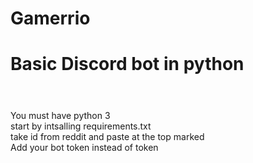 # Gamerrio

<h1>Basic Discord bot in python<h1></h1> <br>
You must have python 3 <br>
start by intsalling requirements.txt <br>
take id from reddit and paste at the top marked <br>
Add your bot token instead of token <br>
